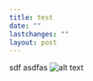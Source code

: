 ```yaml
---
title: test
date: ""
lastchanges: ""
layout: post
---
```


sdf
asdfas
![alt text](abc.png "Test title")

